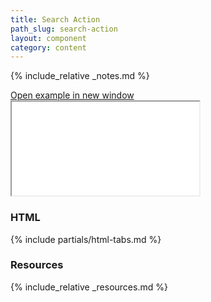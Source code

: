```yaml
---
title: Search Action
path_slug: search-action
layout: component
category: content
---
```


{% include_relative _notes.md %}

<div class="cf">
	<a href="{{ site.baseurl }}/component/{{ page.path_slug }}/example.html" target="_blank" class="example-link">Open example in new window</a>
</div><!--/.cf-->

<iframe {% if page.iframe_height %}class="h-{{ page.iframe_height }}"{% endif %} src="{{ site.baseurl}}/component/{{ page.path_slug }}/example.html" title="Search Action Example"></iframe>

<h3>HTML</h3>

{% include partials/html-tabs.md %}

<h3>Resources</h3>

{% include_relative _resources.md %}
